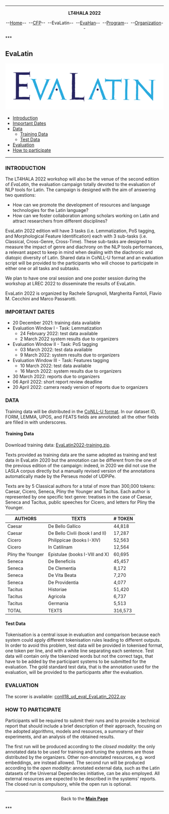 ***
<p style="text-align: center;"><b>LT4HALA 2022</b></p>
<p style="text-align: center;">--<a href="index">Home</a>--&nbsp;&nbsp;--<a href="CFP">CFP</a>--&nbsp;&nbsp;--EvaLatin--&nbsp;&nbsp;--<a href="EvaHan">EvaHan</a>--&nbsp;&nbsp;--<a href="Program">Program</a>--&nbsp;&nbsp;--<a href="organization">Organization</a>--</p>
***

## EvaLatin

![](LOGO.png)

- [Introduction](#introduction)
- [Important Dates](#important-dates)
- [Data](#data)
  * [Training Data](#training-data)
  * [Test Data](#test-data)
- [Evaluation](#evaluation)
- [How to participate](#how-to-participate)

___

### INTRODUCTION

The LT4HALA 2022 workshop will also be the venue of the second edition of *EvaLatin*, the evaluation campaign totally devoted to the evaluation of NLP tools for Latin. The campaign is designed with the aim of answering two questions:
- How can we promote the development of resources and language technologies for the Latin language?
- How can we foster collaboration among scholars working on Latin and attract researchers from different disciplines?

EvaLatin 2022 edition will have 3 tasks (i.e. Lemmatization, PoS tagging, and Morphological Feature Identification) each with 3 sub-tasks (i.e. Classical, Cross-Genre, Cross-Time). These sub-tasks are designed to measure the impact of genre and diachrony on the NLP tools performances, a relevant aspect to keep in mind when dealing with the diachronic and diatopic diversity of Latin. Shared data in CoNLL-U format and an evaluation script will be provided to the participants who will choose to participate in either one or all tasks and subtasks. 

We plan to have one oral session and one poster session during the workshop at LREC 2022 to disseminate the results of EvaLatin.

EvaLatin 2022 is organized by Rachele Sprugnoli, Margherita Fantoli, Flavio M. Cecchini and Marco Passarotti.

### IMPORTANT DATES
- 20 December 2021: training data available
- Evaluation Window I - Task: Lemmatization
  - 24 February 2022: test data available
  - 2 March 2022 system results due to organizers
- Evaluation Window II - Task: PoS tagging
  - 03 March 2022: test data available
  - 9 March 2022: system results due to organizers
- Evaluation Window III - Task: Features tagging
  - 10 March 2022: test data available
  - 16 March 2022: system results due to organizers
- 30 March 2022: reports due to organizers
- 06 April 2022: short report review deadline
- 20 April 2022: camera ready version of reports due to organizers

### DATA
Training data will be distributed in the [CoNLL-U format](https://universaldependencies.org/format.html). In our dataset ID, FORM, LEMMA, UPOS, and FEATS fields are annotated: all the other fields are filled in with underscores.

#### Training Data
Download training data: [EvaLatin2022-training.zip](https://github.com/CIRCSE/LT4HALA/blob/master/2022/data_and_doc/EvaLatin2022-training.zip).

Texts provided as training data are the same adopted as training and test data in EvaLatin 2020 but the annotation can be different from the one of the previous edition of the campaign: indeed, in 2020 we did not use the LASLA corpus directly but a manually revised version of the annotations automatically made by the Perseus model of UDPiPe.

Texts are by 5 Classical authors for a total of more than 300,000 tokens: Caesar, Cicero, Seneca, Pliny the Younger and Tacitus. Each author is represented by one specific text genre: treatises in the case of Caesar, Seneca and Tacitus, public speeches for Cicero, and letters for Pliny the Younger. 

| AUTHORS           | TEXTS                           | # TOKEN |
|-------------------|---------------------------------|---------|
| Caesar            | De Bello Gallico                | 44,818  |
| Caesar            | De Bello Civili (book I and II) | 17,287  |
| Cicero            | Philippicae (books I-XIV)       | 52,563  |
| Cicero            | In Catilinam                    | 12,564  |
| Pliny the Younger | Epistulae (books I-VIII and X)  | 60,695  |
| Seneca            | De Beneficiis                   | 45,457  |
| Seneca            | De Clementia                    | 8,172   |
| Seneca            | De Vita Beata                   | 7,270   |
| Seneca            | De Providentia                  | 4,077   |
| Tacitus            | Historiae                       | 51,420  |
| Tacitus           | Agricola                        | 6,737   |
| Tacitus            | Germania                        | 5,513   |
| TOTAL             | TEXTS                           | 316,573 |

#### Test Data
Tokenisation is a central issue in evaluation and comparison because each system could apply different tokenisation rules leading to different outputs. In order to avoid this problem, test data will be provided in tokenised format, one token per line, and with a white line separating each sentence. Test data will contain only the tokenized words but not the correct tags, that have to be added by the participant systems to be submitted for the evaluation.
The gold standard test data, that is the annotation used for the evaluation, will be provided to the participants after the evaluation.

### EVALUATION
The scorer is available: [conll18_ud_eval_EvaLatin_2022.py](https://github.com/CIRCSE/LT4HALA/tree/master/2022/data_and_doc/conll18_ud_eval_EvaLatin_2022.py)

### HOW TO PARTICIPATE
Participants will be required to submit their runs and to provide a technical report that should include a brief description of their approach, focusing on the adopted algorithms, models and resources, a summary of their experiments, and an analysis of the obtained results.
  
The first run will be produced according to the *closed modality*: the only annotated data to be used for training and tuning the systems are those distributed by the organizers. Other non-annotated resources, e.g. word embeddings, are instead allowed. The second run will be produced according to the *open modality*: annotated external data, such as the Latin datasets of the Universal Dependecies initiative, can be also employed. All external resources are expected to be described in the systems' reports. The closed run is compulsory, while the open run is optional.

<!---
For detailed information, please read the [guidelines]().
--->
***
<p style="text-align: center;">Back to the <a href="https://circse.github.io/LT4HALA/"><b>Main Page</b></a></p>
***

